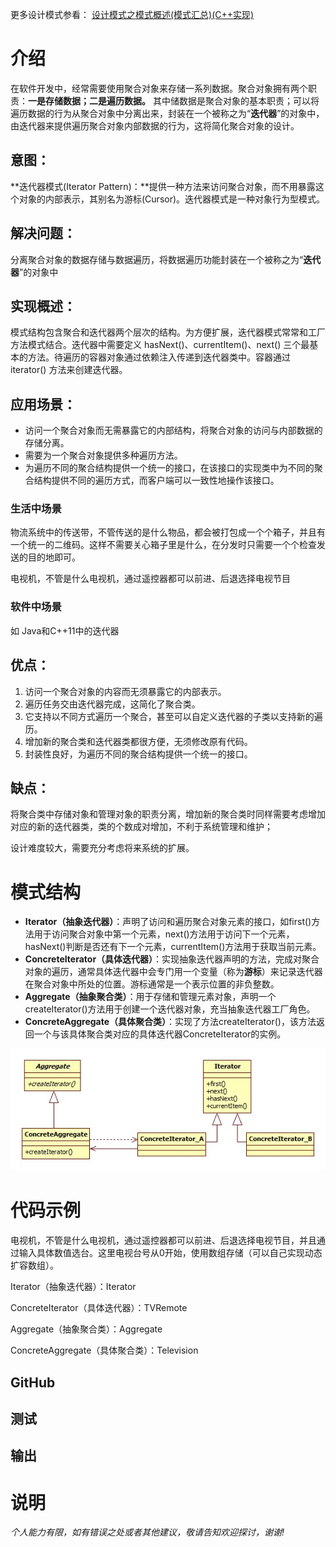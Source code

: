 更多设计模式参看： [设计模式之模式概述(模式汇总)(C++实现)](https://blog.csdn.net/leacock1991/article/details/111713017)



# 介绍

在软件开发中，经常需要使用聚合对象来存储一系列数据。聚合对象拥有两个职责：**一是存储数据；二是遍历数据。** 其中储数据是聚合对象的基本职责；可以将遍历数据的行为从聚合对象中分离出来，封装在一个被称之为“**迭代器**”的对象中，由迭代器来提供遍历聚合对象内部数据的行为，这将简化聚合对象的设计。

## 意图：

**迭代器模式(Iterator Pattern)：**提供一种方法来访问聚合对象，而不用暴露这个对象的内部表示，其别名为游标(Cursor)。迭代器模式是一种对象行为型模式。

## 解决问题：

分离聚合对象的数据存储与数据遍历，将数据遍历功能封装在一个被称之为“**迭代器**”的对象中

## 实现概述：

模式结构包含聚合和迭代器两个层次的结构。为方便扩展，迭代器模式常常和工厂方法模式结合。迭代器中需要定义 hasNext()、currentItem()、next() 三个最基本的方法。待遍历的容器对象通过依赖注入传递到迭代器类中。容器通过 iterator() 方法来创建迭代器。

## 应用场景：

- 访问一个聚合对象而无需暴露它的内部结构，将聚合对象的访问与内部数据的存储分离。
- 需要为一个聚合对象提供多种遍历方法。
- 为遍历不同的聚合结构提供一个统一的接口，在该接口的实现类中为不同的聚合结构提供不同的遍历方式，而客户端可以一致性地操作该接口。

### 生活中场景

物流系统中的传送带，不管传送的是什么物品，都会被打包成一个个箱子，并且有一个统一的二维码。这样不需要关心箱子里是什么，在分发时只需要一个个检查发送的目的地即可。

电视机，不管是什么电视机，通过遥控器都可以前进、后退选择电视节目

### 软件中场景

如 Java和C++11中的迭代器

## 优点：

1. 访问一个聚合对象的内容而无须暴露它的内部表示。
2. 遍历任务交由迭代器完成，这简化了聚合类。
3. 它支持以不同方式遍历一个聚合，甚至可以自定义迭代器的子类以支持新的遍历。
4. 增加新的聚合类和迭代器类都很方便，无须修改原有代码。
5. 封装性良好，为遍历不同的聚合结构提供一个统一的接口。

## 缺点：

将聚合类中存储对象和管理对象的职责分离，增加新的聚合类时同样需要考虑增加对应的新的迭代器类，类的个数成对增加，不利于系统管理和维护；

设计难度较大，需要充分考虑将来系统的扩展。

# 模式结构

- **Iterator（抽象迭代器）**：声明了访问和遍历聚合对象元素的接口，如first()方法用于访问聚合对象中第一个元素，next()方法用于访问下一个元素，hasNext()判断是否还有下一个元素，currentItem()方法用于获取当前元素。
- **ConcreteIterator（具体迭代器）**：实现抽象迭代器声明的方法，完成对聚合对象的遍历，通常具体迭代器中会专门用一个变量（称为**游标**）来记录迭代器在聚合对象中所处的位置。游标通常是一个表示位置的非负整数。
- **Aggregate（抽象聚合类）**：用于存储和管理元素对象，声明一个createIterator()方法用于创建一个迭代器对象，充当抽象迭代器工厂角色。
- **ConcreteAggregate（具体聚合类）**：实现了方法createIterator()，该方法返回一个与该具体聚合类对应的具体迭代器ConcreteIterator的实例。

![设计模式之迭代器模式](\upload\设计模式之迭代器模式\设计模式之迭代器模式.jpg)



# 代码示例



电视机，不管是什么电视机，通过遥控器都可以前进、后退选择电视节目，并且通过输入具体数值选台。这里电视台号从0开始，使用数组存储（可以自己实现动态扩容数组）。

Iterator（抽象迭代器）：Iterator

ConcreteIterator（具体迭代器）：TVRemote

Aggregate（抽象聚合类）：Aggregate

ConcreteAggregate（具体聚合类）：Television



## GitHub





## 测试

## 输出

# 说明

*个人能力有限，如有错误之处或者其他建议，敬请告知欢迎探讨，谢谢!*

